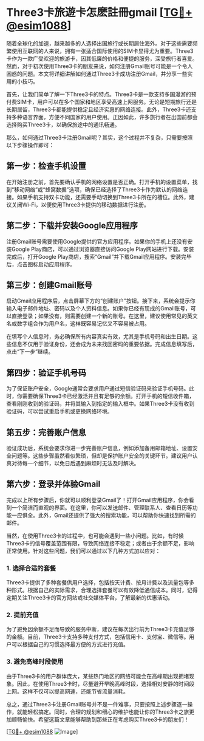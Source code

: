 # Three3卡旅遊卡怎麽註冊gmail [[TG💪+ @esim1088](https://t.me/s/esim1088)]

随着全球化的加速，越来越多的人选择出国旅行或长期居住海外。对于这些需要频繁使用互联网的人来说，拥有一张适合国际使用的SIM卡显得尤为重要。Three3卡作为一款广受欢迎的旅游卡，因其低廉的价格和便捷的服务，深受旅行者喜爱。然而，对于初次使用Three3卡的朋友来说，如何注册Gmail账号可能是一个令人困惑的问题。本文将详细讲解如何通过Three3卡成功注册Gmail，并分享一些实用的小技巧。

首先，让我们简单了解一下Three3卡的特点。Three3卡是一款支持多国漫游的预付费SIM卡，用户可以在多个国家和地区享受高速上网服务。无论是短期旅行还是长期居留，Three3卡都能提供稳定且经济实惠的网络连接。此外，Three3卡还支持多种语言界面，方便不同国家的用户使用。正因如此，许多旅行者在出国前都会选择购买Three3卡，以确保旅途中的通讯畅通。

那么，如何通过Three3卡注册Gmail呢？其实，这个过程并不复杂，只需要按照以下步骤操作即可：

## 第一步：检查手机设置

在开始注册之前，首先要确认手机的网络设置是否正确。打开手机的设置菜单，找到“移动网络”或“蜂窝数据”选项，确保已经选择了Three3卡作为默认的网络连接。如果手机支持双卡功能，还需要手动切换到Three3卡所在的槽位。此外，建议关闭Wi-Fi，以便使用Three3卡提供的移动数据进行注册。

## 第二步：下载并安装Google应用程序

注册Gmail账号需要使用Google提供的官方应用程序。如果你的手机上还没有安装Google Play商店，可以通过浏览器直接访问Google Play网站进行下载。安装完成后，打开Google Play商店，搜索“Gmail”并下载Gmail应用程序。安装完毕后，点击图标启动应用程序。

## 第三步：创建Gmail账号

启动Gmail应用程序后，点击屏幕下方的“创建账户”按钮。接下来，系统会提示你输入电子邮件地址、密码以及个人资料信息。如果你已经有现成的Gmail账号，可以直接登录；如果没有，则需要创建一个新的账号。在这里，建议使用常见的英文名或数字组合作为用户名，这样既容易记忆又不容易被占用。

在填写个人信息时，务必确保所有内容真实有效，尤其是手机号码和出生日期。这些信息不仅用于验证身份，还会成为未来找回密码的重要依据。完成信息填写后，点击“下一步”继续。

## 第四步：验证手机号码

为了保证账户安全，Google通常会要求用户通过短信验证码来验证手机号码。此时，你需要确保Three3卡已经激活并且有足够的余额。打开手机的短信收件箱，查看刚刚收到的验证码，并将其输入到指定的输入框中。如果Three3卡没有收到验证码，可以尝试重启手机或更换网络环境。

## 第五步：完善账户信息

验证成功后，系统会要求你进一步完善账户信息，例如添加备用邮箱地址、设置安全问题等。这些步骤虽然看似繁琐，但却是保护账户安全的关键环节。建议用户认真对待每一个细节，以免日后遇到麻烦时无法及时解决。

## 第六步：登录并体验Gmail

完成以上所有步骤后，你就可以顺利登录Gmail了！打开Gmail应用程序，你会看到一个简洁而直观的界面。在这里，你可以发送邮件、管理联系人、查看日历等功能一应俱全。此外，Gmail还提供了强大的搜索功能，可以帮助你快速找到所需的邮件。

当然，在使用Three3卡的过程中，也可能会遇到一些小问题。比如，有时候Three3卡的信号覆盖范围有限，导致网络连接不稳定；或者由于余额不足，影响正常使用。针对这些问题，我们可以通过以下几种方式加以应对：

### 1. 选择合适的套餐

Three3卡提供了多种套餐供用户选择，包括按天计费、按月计费以及流量包等多种形式。根据自己的实际需求，合理选择套餐可以有效降低通信成本。同时，记得定期关注Three3卡的官方网站或社交媒体平台，了解最新的优惠活动。

### 2. 提前充值

为了避免因余额不足而导致的服务中断，建议在每次出行前为Three3卡充值足够的金额。目前，Three3卡支持多种支付方式，包括信用卡、支付宝、微信等。用户可以根据自己的习惯选择最方便的方式进行充值。

### 3. 避免高峰时段使用

由于Three3卡的用户群体庞大，某些热门地区的网络可能会在高峰期出现拥堵现象。因此，在使用Three3卡时，尽量避开早晚高峰时段，选择相对安静的时间段上网。这样不仅可以提高网速，还能节省流量消耗。

总之，通过Three3卡注册Gmail账号并不是一件难事，只要按照上述步骤逐一操作，就能轻松搞定。同时，合理的规划和细心的维护也能让你的Three3卡之旅更加顺畅愉快。希望这篇文章能够帮助到那些正在考虑购买Three3卡的朋友们！

[[TG💪+ @esim1088](https://t.me/s/esim1088) ![Image](https://i.postimg.cc/4NQfJmqS/Snipaste-2025-05-13-00-14-12.png)]